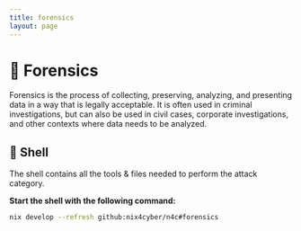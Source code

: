 ```yaml
---
title: forensics
layout: page
---
```


# 💾 Forensics

Forensics is the process of collecting, preserving, analyzing, and presenting data in a way that is legally acceptable. It is often used in criminal investigations, but can also be used in civil cases, corporate investigations, and other contexts where data needs to be analyzed.

## 🐚 Shell

The shell contains all the tools & files needed to perform the attack category.

**Start the shell with the following command:**

```bash
nix develop --refresh github:nix4cyber/n4c#forensics
```
